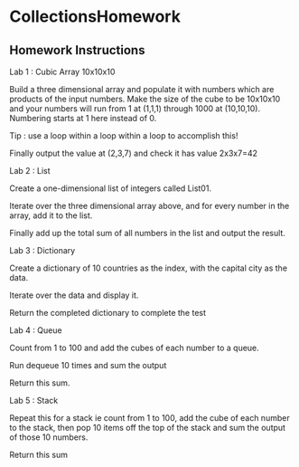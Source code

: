 # CollectionsHomework
## Homework Instructions
Lab 1 : Cubic Array 10x10x10

Build a three dimensional array and populate it with numbers which are products of the input numbers. Make the size of the cube to be 10x10x10 and your numbers will run from 1 at (1,1,1) through 1000 at (10,10,10). Numbering starts at 1 here instead of 0.

Tip : use a loop within a loop within a loop to accomplish this!

Finally output the value at (2,3,7) and check it has value 2x3x7=42

Lab 2 : List

Create a one-dimensional list of integers called List01.

Iterate over the three dimensional array above, and for every number in the array, add it to the list.

Finally add up the total sum of all numbers in the list and output the result.

Lab 3 : Dictionary

Create a dictionary of 10 countries as the index, with the capital city as the data.

Iterate over the data and display it.

Return the completed dictionary to complete the test

Lab 4 : Queue

Count from 1 to 100 and add the cubes of each number to a queue.

Run dequeue 10 times and sum the output

Return this sum.

Lab 5 : Stack

Repeat this for a stack ie count from 1 to 100, add the cube of each number to the stack, then pop 10 items off the top of the stack and sum the output of those 10 numbers.

Return this sum

